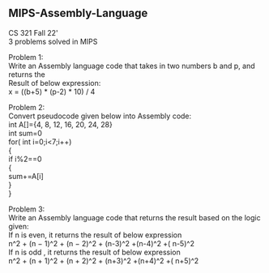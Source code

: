 ## MIPS-Assembly-Language  
CS 321 Fall 22'  
3 problems solved in MIPS  

Problem 1:  
Write an Assembly language code that takes in two numbers b and p, and returns the  
Result of below expression:  
x = ((b+5) * (p-2) * 10) / 4  

Problem 2:  
Convert pseudocode given below into Assembly code:  
int A[]={4, 8, 12, 16, 20, 24, 28}  
int sum=0  
for( int i=0;i<7;i++)  
{  
  if i%2==0  
    {  
      sum+=A[i]  
    }  
} 

Problem 3:  
Write an Assembly language code that returns the result based on the logic given:  
If n is even, it returns the result of below expression  
n^2 + (n − 1)^2 + (n − 2)^2 + (n-3)^2 +(n-4)^2 +( n-5)^2  
If n is odd , it returns the result of below expression  
n^2 + (n + 1)^2 + (n + 2)^2 + (n+3)^2 +(n+4)^2 +( n+5)^2  
